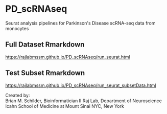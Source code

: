 # PD_scRNAseq
Seurat analysis pipelines for Parkinson's Disease scRNA-seq data from monocytes

## Full Dataset Rmarkdown  
https://rajlabmssm.github.io/PD_scRNAseq/run_seurat.html

## Test Subset Rmarkdown
https://rajlabmssm.github.io/PD_scRNAseq/run_seurat_subsetData.html

Created by:  
Brian M. Schilder, Bioinformatician II
Raj Lab, Department of Neuroscience
Icahn School of Medicine at Mount Sinai
NYC, New York
